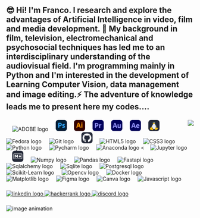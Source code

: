 <!--About-->
<h2 align="left">😎 Hi! I'm Franco. I research and explore the advantages of Artificial Intelligence in video, film and media development. 🌱 My background in film, television, electromechanical and psychosocial techniques has led me to an interdisciplinary understanding of the audiovisual field. I'm programming mainly in Python and I'm interested in the development of Learning Computer Vision, data management and image editing.⚡ The adventure of knowledge leads me to present here my codes....</h2>

###
<!--TerminatorCV-->
<img align="right" height="150" src="https://i.gifer.com/1TmB.gif"  />

###

<div align="left">
  <img width="12" />
  <img src="https://github.com/gilbarbara/logos/blob/main/logos/adobe.svg?short_path=59623d6" height="30" alt="ADOBE logo"/><!--Adobe-->
  <img width="12" />
  <img src="https://github.com/tandpfun/skill-icons/blob/main/icons/Photoshop.svg" height="30" alt="Photoshop Logo" /><!--Photoshop-->
  <img width="12" />
  <img src="https://github.com/tandpfun/skill-icons/blob/main/icons/Illustrator.svg?short_path=373073e" height="30" alt="Illustrator logo"/><!--Illustrator--> 
  <img width="12" />
  <img src="https://github.com/tandpfun/skill-icons/blob/main/icons/Premiere.svg?short_path=da1456a" height="30" alt="Premiere logo"/><!--PremierePro-->
  <img width="12" />
  <img src="https://github.com/tandpfun/skill-icons/blob/main/icons/Audition.svg?short_path=3e9312e" height="30" alt="Audition logo"/><!--Audition-->
  <img width="12" />
  <img src="https://github.com/tandpfun/skill-icons/blob/main/icons/AfterEffects.svg?short_path=000227f" height="30" alt="Aftereffects logo"/><!--AfterEffect-->
  <img width="12" />
  <img src="https://github.com/tandpfun/skill-icons/blob/main/icons/Linux-Dark.svg?short_path=608680d" height="30" alt="Linux Dark logo" /><!--Linux-->
  <img width="12" />
  <img src="https://github.com/gilbarbara/logos/blob/main/logos/fedora.svg?short_path=9cd5346" height="30" alt="Fedora logo"/><!--Fedora-->
  <img width="12" />
  <img src="https://cdn.jsdelivr.net/gh/devicons/devicon/icons/git/git-original.svg" height="30" alt="Git logo"  /><!--git-->
  <img width="12" />
  <img src="https://github.com/tandpfun/skill-icons/blob/main/icons/Github-Dark.svg?short_path=9b71c45" height="30" alt="Github Dark logo"/><!--Github-->
  <img width="12" />
  <img src="https://github.com/gilbarbara/logos/blob/main/logos/html-5.svg" height="30" alt="HTML5 logo"  /><!--HTML5-->
  <img width="12" />
  <img src="https://github.com/gilbarbara/logos/blob/main/logos/css-3.svg" height="30" alt="CSS3 logo"/><!--CSS3-->
  <img width="12" />
  <img src="https://cdn.jsdelivr.net/gh/devicons/devicon/icons/python/python-original.svg" height="30" alt="Python logo"  /><!--Python-->
  <img width="12" />
  <img src="https://cdn.jsdelivr.net/gh/devicons/devicon/icons/pycharm/pycharm-original.svg" height="30" alt="Pycharm logo"  /><!--Pycharm-->
  <img width="12" />
  <img src="https://cdn.jsdelivr.net/gh/devicons/devicon/icons/anaconda/anaconda-original.svg" height="30" alt="Anaconda logo"  /><!--Anaconda-->
  <<img width="12" />
  <img src="https://cdn.jsdelivr.net/gh/devicons/devicon/icons/jupyter/jupyter-original.svg" height="40" alt="Jupyter logo"  /><!--Jupyter-->
  <img width="12" />
  <img src="https://github.com/tandpfun/skill-icons/blob/main/icons/Markdown-Dark.svg" height="30" alt="Markdown Dark logo"/><!--Markdown-->
  <img width="12" />
  <img src="https://cdn.jsdelivr.net/gh/devicons/devicon/icons/numpy/numpy-original.svg" height="40" alt="Numpy logo"  /><!--Numpy-->
  <img width="12" />
  <img src="https://cdn.jsdelivr.net/gh/devicons/devicon/icons/pandas/pandas-original.svg" height="40" alt="Pandas logo"  /><!--Pandas-->
  <img width="12" />
  <img src="https://cdn.jsdelivr.net/gh/devicons/devicon/icons/fastapi/fastapi-original.svg" height="30" alt="Fastapi logo"  /><!--FastAPI-->
  <img width="12" />
  <img src="https://cdn.jsdelivr.net/gh/devicons/devicon/icons/sqlalchemy/sqlalchemy-original.svg" height="40" alt="Sqlalchemy logo"  /><!--SQLalchemy-->
  <img width="12" />
  <img src="https://cdn.jsdelivr.net/gh/devicons/devicon/icons/sqlite/sqlite-original.svg" height="30" alt="Sqlite logo"  /><!--SQLite-->
  <img width="12" />
  <img src="https://cdn.jsdelivr.net/gh/devicons/devicon/icons/postgresql/postgresql-original.svg" height="30" alt="Postgresql logo"  /><!--PostgreSQL-->
  <img width="12" />
  <img src="https://github.com/tandpfun/skill-icons/blob/main/icons/SciKitLearn-Light.svg?short_path=7fbaab0" height="30" alt="Scikit-Learn logo"/><!--ScikitLearn-->
  <img width="12" />
  <img src="https://cdn.jsdelivr.net/gh/devicons/devicon/icons/opencv/opencv-original.svg" height="30" alt="Opencv logo"  /><!--OpenCV-->
  <img width="12" />
  <img src="https://cdn.jsdelivr.net/gh/devicons/devicon/icons/docker/docker-original.svg" height="30" alt="Docker logo"  /><!--Docker-->
  <img width="12" />
  <img src="https://github.com/gilbarbara/logos/blob/main/logos/matplotlib-icon.svg" height="30" alt="Matplotlib logo"/><!--Matplotlib-->
  <img width="12" />
  <img src="https://cdn.jsdelivr.net/gh/devicons/devicon/icons/figma/figma-original.svg" height="30" alt="Figma logo"  /><!--Figma-->
  <img width="12" />
  <img src="https://cdn.jsdelivr.net/gh/devicons/devicon/icons/canva/canva-original.svg" height="30" alt="Canva logo"  /><!--Canvas-->
  <img width="12" />
  <img src="https://cdn.jsdelivr.net/gh/devicons/devicon/icons/javascript/javascript-original.svg" height="30" alt="Javascript logo"  /><!--JS-->
</div>

###

<!--Contact-->
<div align="left">
  <a href="https://www.linkedin.com/in/franco-javier-lopez-gramajo">
    <img src="https://img.shields.io/static/v1?message=LinkedIn&logo=linkedin&label=&color=0077B5&logoColor=white&labelColor=&style=for-the-badge" height="35" alt="linkedin logo" />
  </a>
  <a href="https://www.hackerrank/profile/francolopez">
    <img src="https://img.shields.io/static/v1?message=HackerRank&logo=hackerrank&label=&color=2EC866&logoColor=white&labelColor=&style=for-the-badge" height="35" alt="hackerrank logo" />
  </a>
  <a href="https://discord.com/channels/FrancoLopezG">
    <img src="https://img.shields.io/static/v1?message=Discord&logo=discord&label=&color=7289DA&logoColor=white&labelColor=&style=for-the-badge" height="35" alt="discord logo" />
  </a>
</div>

###
<!--SnakeGame-->
![image animation](assets/gif_snake.gif)


###
